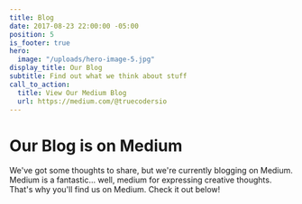 ```yaml
---
title: Blog
date: 2017-08-23 22:00:00 -05:00
position: 5
is_footer: true
hero:
  image: "/uploads/hero-image-5.jpg"
display_title: Our Blog
subtitle: Find out what we think about stuff
call_to_action:
  title: View Our Medium Blog
  url: https://medium.com/@truecodersio
---
```


# Our Blog is on Medium

We've got some thoughts to share, but we're currently blogging on Medium.
Medium is a fantastic... well, medium for expressing creative thoughts.
That's why you'll find us on Medium.
Check it out below!